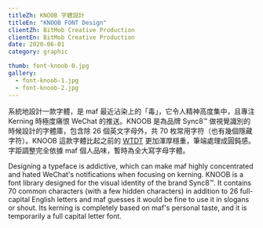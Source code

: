 ```yaml
---
titleZh: KNOOB 字體設計
titleEn: "KNOOB FONT Design"
clientZh: BitMob Creative Production
clientEn: BitMob Creative Production
date: 2020-06-01
category: graphic

thumb: font-knoob-0.jpg
gallery:
  - font-knoob-1.jpg
  - font-knoob-2.jpg
---
```


系統地設計一款字體，是 maf 最近沾染上的「毒」，它令人精神高度集中，且專注 Kerning 時極度痛恨 WeChat 的推送。KNOOB 是為品牌 Sync8™ 做視覺識別的時候設計的字體庫，包含除 26 個英文字母外，共 70 枚常用字符（也有幾個隱藏字符）。KNOOB 這款字體比起之前的 [WTDT](https://maf-works.com/work/wtdt-font-design) 更加渾厚穩重，筆端處理成圓鈍感。字距調整完全依據 maf 個人品味，暫時為全大寫字母字體。

<!-- lang -->

Designing a typeface is addictive, which can make maf highly concentrated and hated WeChat's notifications when focusing on kerning. KNOOB is a font library designed for the visual identity of the brand Sync8™. It contains 70 common characters (with a few hidden characters) in addition to 26 full-capital English letters and maf guesses it would be fine to use it in slogans or shout. Its kerning is completely based on maf's personal taste, and it is temporarily a full capital letter font.

